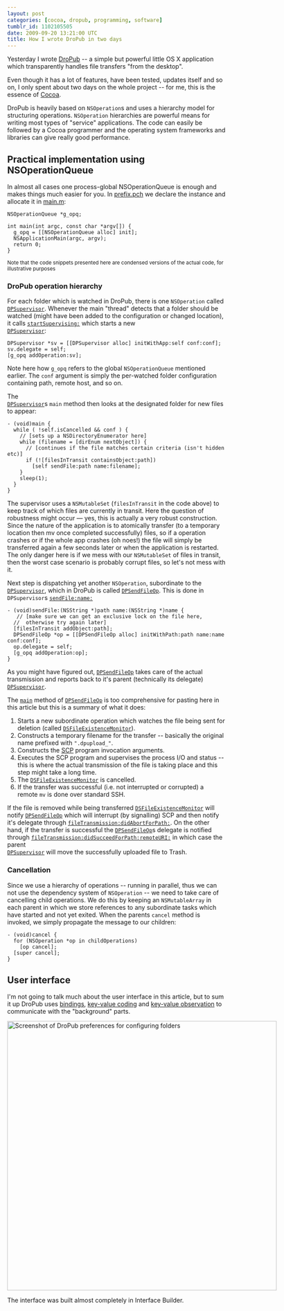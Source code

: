 ```yaml
---
layout: post
categories: [cocoa, dropub, programming, software]
tumblr_id: 1102105505
date: 2009-09-20 13:21:00 UTC
title: How I wrote DroPub in two days
---
```


Yesterday I wrote <a href="http://blog.hunch.se/2009/09/dropub-1-0">DroPub</a> -- a simple but powerful little OS X application which transparently handles file transfers "from the desktop".

Even though it has a lot of features, have been tested, updates itself and so on, I only spent about two days on the whole project -- for me, this is the essence of <a href="http://en.wikipedia.org/wiki/Cocoa_(API)">Cocoa</a>.

DroPub is heavily based on `NSOperation`s and uses a hierarchy model for structuring operations. `NSOperation` hierarchies are powerful means for writing most types of "service" applications. The code can easily be followed by a Cocoa programmer and the operating system frameworks and libraries can give really good performance.

<!--more-->

## Practical implementation using NSOperationQueue

In almost all cases one process-global NSOperationQueue is enough and makes things much easier for you. In <a href="http://github.com/rsms/dropub/blob/v1.0/src/prefix.pch#L8">prefix.pch</a> we declare the instance and allocate it in <a href="http://github.com/rsms/dropub/blob/v1.0/src/main.m#L9">main.m</a>:

    NSOperationQueue *g_opq;
    
    int main(int argc, const char *argv[]) {
      g_opq = [[NSOperationQueue alloc] init];
      NSApplicationMain(argc, argv);
      return 0;
    }

<small>Note that the code snippets presented here are condensed versions of the actual code, for illustrative purposes</small>

### DroPub operation hierarchy

For each folder which is watched in DroPub, there is one <code>NSOperation</code> called <code><a href="http://github.com/rsms/dropub/blob/v1.0/src/DPSupervisor.h#L1"> DPSupervisor</a></code>. Whenever the main "thread" detects that a folder should be watched (might have been added to the configuration or changed location), it calls <code><a href="http://github.com/rsms/dropub/blob/v1.0/src/DPAppDelegate.m#L520">startSupervising:</a></code> which starts a new <code><a href="http://github.com/rsms/dropub/blob/v1.0/src/DPSupervisor.h#L1"> DPSupervisor</a></code>:

    DPSupervisor *sv = [[DPSupervisor alloc] initWithApp:self conf:conf];
    sv.delegate = self;
    [g_opq addOperation:sv];

Note here how `g_opq` refers to the global `NSOperationQueue` mentioned earlier. The `conf` argument is simply the per-watched folder configuration containing path, remote host, and so on.

The <code><a href="http://github.com/rsms/dropub/blob/v1.0/src/DPSupervisor.h#L1"> DPSupervisor</a></code>s <code>main</code> method then looks at the designated folder for new files to appear:

    - (void)main {
      while ( !self.isCancelled && conf ) {
        // [sets up a NSDirectoryEnumerator here]
        while (filename = [dirEnum nextObject]) {
          // [continues if the file matches certain criteria (isn't hidden etc)]
          if (![filesInTransit containsObject:path])
            [self sendFile:path name:filename];
        }
        sleep(1);
      }
    }

The supervisor uses a <code>NSMutableSet</code> (<code>filesInTransit</code> in the code above) to keep track of which files are currently in transit. Here the question of robustness might occur — yes, this is actually a very robust construction. Since the nature of the application is to atomically transfer (to a temporary location then mv once completed successfully) files, so if a operation crashes or if the whole app crashes (oh noes!) the file will simply be transferred again a few seconds later or when the application is restarted. The only danger here is if we mess with our <code>NSMutableSet</code> of files in transit, then the worst case scenario is probably corrupt files, so let's not mess with it.

Next step is dispatching yet another <code>NSOperation</code>, subordinate to the <code><a href="http://github.com/rsms/dropub/blob/v1.0/src/DPSupervisor.h#L1"> DPSupervisor</a></code>, which in DroPub is called <a href="http://github.com/rsms/dropub/blob/v1.0/src/DPSendFileOp.m#L1"> <code>DPSendFileOp</code></a>. This is done in <code>DPSupervisor</code>s <a href="http://github.com/rsms/dropub/blob/v1.0/src/DPSupervisor.h#L39"><code>sendFile:name:</code></a>

    - (void)sendFile:(NSString *)path name:(NSString *)name {
       // [make sure we can get an exclusive lock on the file here, 
      //  otherwise try again later]
      [filesInTransit addObject:path];
      DPSendFileOp *op = [[DPSendFileOp alloc] initWithPath:path name:name conf:conf];
      op.delegate = self;
      [g_opq addOperation:op];
    }

As you might have figured out, <a href="http://github.com/rsms/dropub/blob/v1.0/src/DPSendFileOp.m#L1"> <code>DPSendFileOp</code></a> takes care of the actual transmission and reports back to it's parent (technically its delegate) <code><a href="http://github.com/rsms/dropub/blob/v1.0/src/DPSupervisor.h#L61"> DPSupervisor</a></code>.

The <code><a href="http://github.com/rsms/dropub/blob/v1.0/src/DPSendFileOp.m#L59">main</a></code> method of <a href="http://github.com/rsms/dropub/blob/v1.0/src/DPSendFileOp.m#L1"> <code>DPSendFileOp</code></a> is too comprehensive for pasting here in this article but this is a summary of what it does:

<ol>
<li>Starts a new subordinate operation which watches the file being sent for deletion (called <a href="http://github.com/rsms/dropub/blob/v1.0/src/DSFileExistenceMonitor.m#L1"><code>DSFileExistenceMonitor</code></a>).</li>
<li>Constructs a temporary filename for the transfer -- basically the original name prefixed with <code>".dpupload_"</code>.</li>
<li>Constructs the <a href="http://en.wikipedia.org/wiki/Secure_copy" title="Secure Copy">SCP</a> program invocation arguments.</li>
<li>Executes the SCP program and supervises the process I/O and status -- this is where the actual transmission of the file is taking place and this step might take a long time.</li>
<li>The <a href="http://github.com/rsms/dropub/blob/v1.0/src/DSFileExistenceMonitor.m#L1"><code>DSFileExistenceMonitor</code></a> is cancelled.</li>
<li>If the transfer was successful (i.e. not interrupted or corrupted) a remote <code>mv</code> is done over standard SSH.</li>
</ol>

If the file is removed while being transferred <a href="http://github.com/rsms/dropub/blob/v1.0/src/DSFileExistenceMonitor.m#L1"><code>DSFileExistenceMonitor</code></a> will notify <a href="http://github.com/rsms/dropub/blob/v1.0/src/DPSendFileOp.m#L1"> <code>DPSendFileOp</code></a> which will interrupt (by signalling) SCP and then notify it's delegate through <a href="http://github.com/rsms/dropub/blob/v1.0/src/DPSendFileOp.h#L19"><code>fileTransmission:didAbortForPath:</code></a>. On the other hand, if the transfer is successful the <a href="http://github.com/rsms/dropub/blob/v1.0/src/DPSendFileOp.m#L1"> <code>DPSendFileOp</code></a>s delegate is notified through <a href="http://github.com/rsms/dropub/blob/v1.0/src/DPSendFileOp.h#L18"><code>fileTransmission:didSucceedForPath:remoteURI:</code></a> in which case the parent <code><a href="http://github.com/rsms/dropub/blob/v1.0/src/DPSupervisor.h#L61"> DPSupervisor</a></code> will move the successfully uploaded file to Trash.

### Cancellation

Since we use a hierarchy of operations -- running in parallel, thus we can not use the dependency system of <code>NSOperation</code> -- we need to take care of cancelling child operations. We do this by keeping an <code>NSMutableArray</code> in each parent in which we store references to any subordinate tasks which have started and not yet exited. When the parents <code>cancel</code> method is invoked, we simply propagate the message to our children:

    - (void)cancel {
      for (NSOperation *op in childOperations)
        [op cancel];
      [super cancel];
    }

## User interface

I'm not going to talk much about the user interface in this article, but to sum it up DroPub uses <a href="http://developer.apple.com/mac/library/documentation/Cocoa/Conceptual/CocoaBindings/CocoaBindings.html">bindings</a>, <a href="http://developer.apple.com/mac/library/documentation/Cocoa/Conceptual/KeyValueCoding/Concepts/BasicPrinciples.html">key-value coding</a> and <a href="http://developer.apple.com/mac/library/documentation/Cocoa/Conceptual/KeyValueObserving/KeyValueObserving.html">key-value observation</a> to communicate with the "background" parts.

<img src="/attachments/2009/09-dropub-preferences.png" width="622" style="max-width:622px" alt="Screenshot of DroPub preferences for configuring folders" />

The interface was built almost completely in Interface Builder.
